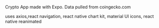 Crypto App made with Expo.
Data pulled from coingecko.com 

uses axios,react navigation, react native chart kit, material UI icons, react native reanimated
